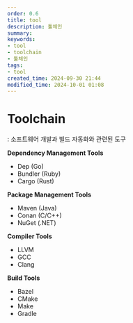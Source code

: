 ```yaml
---
order: 0.6
title: tool
description: 툴체인
summary:
keywords:
- tool
- toolchain
- 툴체인
tags:
- tool
created_time: 2024-09-30 21:44
modified_time: 2024-10-01 01:08
---
```


# Toolchain
: 소프트웨어 개발과 빌드 자동화와 관련된 도구

**Dependency Management Tools**
- Dep (Go)
- Bundler (Ruby)
- Cargo (Rust)

**Package Management Tools**
- Maven (Java)
- Conan (C/C++)
- NuGet (.NET)

**Compiler Tools**
- LLVM
- GCC
- Clang

**Build Tools**
- Bazel
- CMake
- Make 
- Gradle